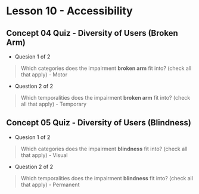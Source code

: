 # Lesson 10 - Accessibility

## Concept 04 Quiz - Diversity of Users (Broken Arm)

- Quesion 1 of 2
> Which categories does the impairment **broken arm** fit into? (check all that apply)
	- Motor

- Question 2 of 2
> Which temporalities does the impairment **broken arm** fit into? (check all that apply)
	- Temporary

## Concept 05 Quiz - Diversity of Users (Blindness)

- Quesion 1 of 2
> Which categories does the impairment **blindness** fit into? (check all that apply)
	- Visual

- Question 2 of 2
> Which temporalities does the impairment **blindness** fit into? (check all that apply)
	- Permanent
